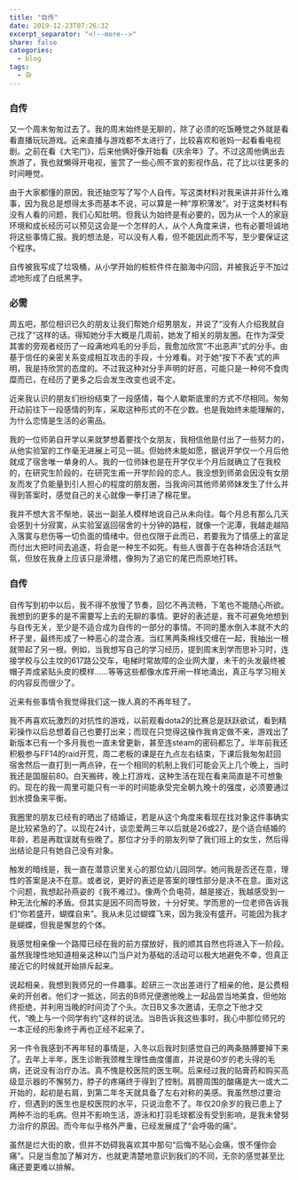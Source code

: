 ```yaml
---
title: "自传"
date: 2019-12-23T07:26:32
excerpt_separator: "<!--more-->"
share: false
categories:
  - blog
tags:
  - 杂
---
```


### 自传

又一个周末匆匆过去了。我的周末始终是无聊的，除了必须的吃饭睡觉之外就是看看直播玩玩游戏。近来直播与游戏都不太进行了，比较喜欢和爸妈一起看看电视剧。之前在看《大宅门》，后来他俩好像开始看《庆余年》了。不过这周他俩出去旅游了，我也就懒得开电视，鉴赏了一些心照不宣的影视作品，花了比以往更多的时间睡觉。

由于大家都懂的原因，我还抽空写了写个人自传。写这类材料对我来讲并非什么难事，因为我总是想得太多而基本不说，可以算是一种“厚积薄发”。对于这类材料有没有人看的问题，我们心知肚明。但我认为始终是有必要的，因为从一个人的家庭环境和成长经历可以预见这会是一个怎样的人，从个人角度来讲，也有必要坦诚地将这些事情汇报。我的想法是，可以没有人看，但不能因此而不写，至少要保证这个程序。

自传被我写成了垃圾桶，从小学开始的桩桩件件在脑海中闪回，并被我近乎不加过滤地形成了白纸黑字。

### 必需

周五吧，那位相识已久的朋友让我们帮她介绍男朋友，并说了“没有人介绍我就自己找了”这样的话。得知她分手大概是几周前，她发了相关的朋友圈。在作为深受其害的旁观者经历了一段满地鸡毛的分手后，我愈加欣赏“不出恶声”式的分手。由基于信任的亲密关系变成相互攻击的手段，十分难看。对于她“按下不表”式的声明，我是持欣赏的态度的。不过我这种对分手声明的好恶，可能只是一种何不食肉糜而已，在经历了更多之后会发生改变也说不定。

近来我认识的朋友们纷纷结束了一段感情，每个人歇斯底里的方式不尽相同。匆匆开动前往下一段感情的列车，采取这种形式的不在少数。也是我始终未能理解的，为什么恋情是生活的必需品。

我的一位师弟自开学以来就梦想着要找个女朋友，我相信他是付出了一些努力的，从他实验室的工作毫无进展上可见一斑。但始终未能如愿，据说开学仅一个月后他就成了宿舍唯一单身的人。我的一位师妹也是在开学仅半个月后就确立了在我校的，在研究生阶段的，在研究生甫一开学阶段的恋人。我没想到师弟会因没有女朋友而发了负能量到引人担心的程度的朋友圈，当我询问其他师弟师妹发生了什么并得到答案时，感觉自己的关心就像一拳打进了棉花里。

我并不想大言不惭地，装出一副圣人模样地说自己从未向往。每个月总有那么几天会感到十分寂寞，从实验室返回宿舍的十分钟的路程，就像一个泥潭，我越走越陷入落寞与悲伤等一切负面的情绪中。但也仅限于此而已，若要我为了情感上的富足而付出大把时间去追逐，将会是一种生不如死。有些人很善于在各种场合活跃气氛，但放在我身上应该只是滑稽，像狗为了追它的尾巴而原地打转。

### 自传

自传写到初中以后，我不得不放慢了节奏，回忆不再流畅，下笔也不能随心所欲。我想到的更多的是不需要写上去的无聊的事情。更好的表述是，我不可避免地想到与自传无关，至少是不适合成为自传的一部分的事情。不同的墨水倒入本就不大的杯子里，最终形成了一种恶心的混合液。当红黑两条棉线交缠在一起，我抽出一根就带起了另一根。例如，当我想写自己的学习经历，提到周末到学而思补习时，连接学校与公主坟的617路公交车，电梯时常故障的企业网大厦，未干的头发最终被帽子弄成紧贴头皮的模样……等等这些都像水库开闸一样地涌出，真正与学习相关的内容反而很少了。

近来有些事情令我觉得我们这一拨人真的不再年轻了。

我不再喜欢玩激烈的对抗性的游戏，以前观看dota2的比赛总是跃跃欲试，看到精彩操作以后总想着自己也要打出来；而现在只觉得这操作我肯定做不来，游戏出了新版本已有一个多月我也一直未曾更新，甚至连steam的密码都忘了。半年前我还积极参与FF14的raid开荒，周二老板的课是在九点左右结束，下课后我匆匆赶回宿舍然后一直打到一两点钟，在一个相同的机制上我们可能会灭上几个晚上，当时我还是国服前80。白天搬砖，晚上打游戏，这种生活在现在看来简直是不可想象的。现在的我一周里可能只有一半的时间能承受完全朝九晚十的强度，必须要通过划水摸鱼来平衡。

我圈里的朋友已经有的晒出了结婚证，若是从这个角度来看现在找对象这件事确实是比较紧急的了。以现在24计，谈恋爱两三年以后就是26或27，是个适合结婚的年龄，若是再耽误就有些晚了。那位才分手的朋友列举了我们班上的女生，然后得出结论是只有她自己没有对象。

触发的暗线是，我一直在潜意识里关心的那位幼儿园同学。她问我是否还在意，理性的答案是决不在意。或者说，更好的表述是答案的理性部分是决不在意。面对这个问题，我想起孙燕姿的《我不难过》。像两个负电荷，越是接近，我越感受到一种无法化解的矛盾。但其实是因不同而导致，十分好笑。学而思的一位老师告诉我们“你若盛开，蝴蝶自来”。我从未见过蝴蝶飞来，因为我没有盛开。可能因为我才是蝴蝶，但我是懈怠的个体。

我感觉相亲像一个路障已经在我的前方摆放好，我的顺其自然也将进入下一阶段。虽然我理性地知道相亲这种以门当户对为基础的活动可以极大地避免不幸，但真正接近它的时候就开始排斥起来。

说起相亲，我想到我师兄的一件趣事。趁研三一次出差进行了相亲的他，是公费相亲的开创者。他们才一抵达，同去的B师兄便邀他晚上一起品尝当地美食，但他始终拒绝，并利用当晚的时间烫了个头。次日B又多次邀请，无奈之下他才交代，“晚上与一个同学有约”这样的说法。当B告诉我这些事时，我心中那位师兄的一本正经的形象终于再也正经不起来了。

另一件令我感到不再年轻的事情是，入冬以后我时刻感觉自己的两条胳膊要掉下来了。去年上半年，医生诊断我颈椎生理性曲度僵直，并说是60岁的老头得的毛病，还说没有治疗办法。真不愧是校医院的医生啊。后来经过我的贴膏药和购买高级显示器的不懈努力，脖子的疼痛终于得到了控制。肩膀周围的酸痛是大一或大二开始的，起初是右肩，到第二年冬天就具备了左右对称的美感。我虽然想过要治疗，但遇到的医生也是校医院的水平，只说治愈不了。年仅20余岁的我已患上了两种不治的毛病。但并不影响生活，游泳和打羽毛球都没有受到影响，是我未曾努力治疗的原因。而今年似乎格外严重，已经发展成了“会呼吸的痛”。

虽然是烂大街的歌，但并不妨碍我喜欢其中那句“后悔不贴心会痛，恨不懂你会痛”。只是当愈加了解对方，也就更清楚地意识到我们的不同，无奈的感觉甚至比痛还要更难以排解。
